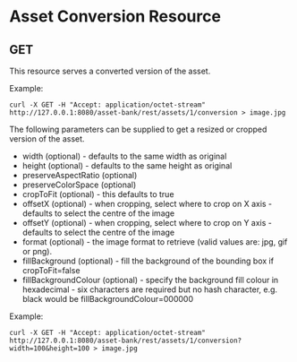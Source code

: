 # Asset Conversion Resource
## GET
This resource serves a converted version of the asset.

Example:
```
curl -X GET -H "Accept: application/octet-stream" http://127.0.0.1:8080/asset-bank/rest/assets/1/conversion > image.jpg
```

The following parameters can be supplied to get a resized or cropped version of the asset.

- width (optional) - defaults to the same width as original
- height (optional) - defaults to the same height as original
- preserveAspectRatio (optional)
- preserveColorSpace (optional)
- cropToFit (optional) - this defaults to true  
- offsetX (optional) - when cropping, select where to crop on X axis - defaults to select the centre of the image
- offsetY (optional) - when cropping, select where to crop on Y axis - defaults to select the centre of the image
- format (optional) - the image format to retrieve (valid values are: jpg, gif or png).
- fillBackground (optional) - fill the background of the bounding box if cropToFit=false
- fillBackgroundColour (optional) - specify the background fill colour in hexadecimal - six characters are required but no hash character, e.g. black would be fillBackgroundColour=000000

Example:
```
curl -X GET -H "Accept: application/octet-stream" http://127.0.0.1:8080/asset-bank/rest/assets/1/conversion?width=100&height=100 > image.jpg
```
